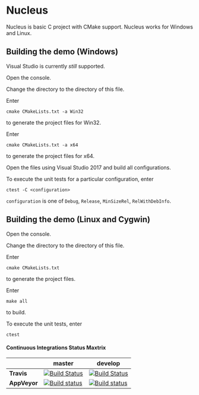 # Nucleus
Nucleus is basic C project with CMake support.
Nucleus works for Windows and Linux.

## Building the demo (Windows)
Visual Studio is currently *still* supported.

Open the console.

Change the directory to the directory of this file.

Enter
```
cmake CMakeLists.txt -a Win32
```
to generate the project files for Win32.

Enter
```
cmake CMakeLists.txt -a x64
```
to generate the project files for x64.

Open the files using Visual Studio 2017 and build all configurations.

To execute the unit tests for a particular configuration, enter
```
ctest -C <configuration>
```

```configuration``` is one of `Debug`, `Release`, `MinSizeRel`, `RelWithDebInfo`.

## Building the demo (Linux and Cygwin)
Open the console.

Change the directory to the directory of this file.

Enter
```
cmake CMakeLists.txt 
```
to generate the project files.

Enter
```
make all
```
to build.

To execute the unit tests, enter
```
ctest
```

#### Continuous Integrations Status Maxtrix

|              | master                                                                                                                                                                          | develop                                                                                                                                                                           |
| ------------ | ------------------------------------------------------------------------------------------------------------------------------------------------------------------------------- | --------------------------------------------------------------------------------------------------------------------------------------------------------------------------------- |
| **Travis**   | [![Build Status](https://travis-ci.org/primordialmachine/nucleus.svg?branch=master)](https://travis-ci.org/primordialmachine/nucleus)                                           | [![Build Status](https://travis-ci.org/primordialmachine/nucleus.svg?branch=develop)](https://travis-ci.org/primordialmachine/nucleus)                                            |
| **AppVeyor** | [![Build status](https://ci.appveyor.com/api/projects/status/c6ualudcnt8h9pco/branch/master?svg=true)](https://ci.appveyor.com/project/primordialmachine/nucleus/branch/master) | [![Build status](https://ci.appveyor.com/api/projects/status/c6ualudcnt8h9pco/branch/develop?svg=true)](https://ci.appveyor.com/project/primordialmachine/nucleus/branch/develop) |
